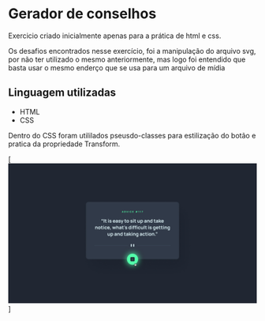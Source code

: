 # Gerador de conselhos

Exercicio criado inicialmente apenas para a prática de html e css. 

Os desafios encontrados nesse exercício, foi a manipulação do arquivo svg, por não ter utilizado o mesmo anteriormente, mas logo foi entendido que basta usar o mesmo enderço que se usa para um arquivo de mídia

## Linguagem utilizadas
- HTML
- CSS

Dentro do CSS foram utililados pseusdo-classes para estilização do botão e pratica da propriedade Transform.

[<img src="src\design\active-states.jpg">]
